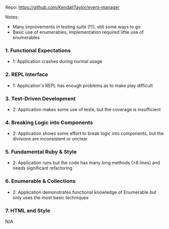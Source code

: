 Repo: https://github.com/KendallTaylor/event-manager

Notes:
* Many improvements in testing suite (!!!), still some ways to go
* Basic use of enumerables, implementation required little use of enumerables
 
### 1. Functional Expectations
* 1: Application crashes during normal usage

### 2. REPL Interface
* 1: Application's REPL has enough problems as to make play difficult

### 3. Test-Driven Development
* 2: Application makes some use of tests, but the coverage is insufficient

### 4. Breaking Logic into Components
* 2: Application shows some effort to break logic into components, but the divisions are inconsistent or unclear

### 5. Fundamental Ruby & Style
* 2:  Application runs but the code has many long methods (>8 lines) and needs significant refactoring

### 6. Enumerable & Collections
* 2: Application demonstrates functional knowledge of Enumerable but only uses the most basic techniques

### 7. HTML and Style
N/A
